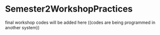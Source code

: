 # Semester2WorkshopPractices

final workshop codes will be added here
((codes are being programmed in another system))
